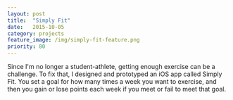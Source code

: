 ```yaml
---
layout: post
title:  "Simply Fit"
date:   2015-10-05
category: projects
feature_image: /img/simply-fit-feature.png
priority: 80
---
```

Since I'm no longer a student-athlete, getting enough exercise can be a challenge. To fix that, I designed and prototyped an iOS app called Simply Fit. You set a goal for how many times a week you want to exercise, and then you gain or lose points each week if you meet or fail to meet that goal.